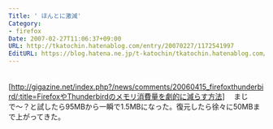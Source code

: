 ```yaml
---
Title: ' ほんとに激減'
Category:
- firefox
Date: 2007-02-27T11:06:37+09:00
URL: http://tkatochin.hatenablog.com/entry/20070227/1172541997
EditURL: https://blog.hatena.ne.jp/t-katochin/tkatochin.hatenablog.com/atom/entry/6653586347154755612
---
```


　[http://gigazine.net/index.php?/news/comments/20060415_firefoxthunderbird/:title=FirefoxやThunderbirdのメモリ消費量を劇的に減らす方法]
　まじで〜？と試したら95MBから一瞬で1.5MBになった。復元したら徐々に50MBまで上がってきた。
